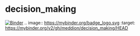 # decision_making
[![Binder](https://mybinder.org/badge_logo.svg)](https://mybinder.org/v2/gh/meddion/decision_making/HEAD)
.. image:: https://mybinder.org/badge_logo.svg
 :target: https://mybinder.org/v2/gh/meddion/decision_making/HEAD
